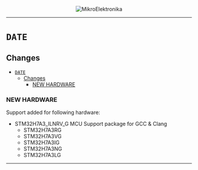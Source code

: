 <p align="center">
  <img src="http://www.mikroe.com/img/designs/beta/logo_small.png?raw=true" alt="MikroElektronika"/>
</p>

---

# `DATE`

## Changes

- [`DATE`](#date)
  - [Changes](#changes)
    - [NEW HARDWARE](#new-hardware)

### NEW HARDWARE

Support added for following hardware:

+ STM32H7A3_ILNRV_G MCU Support package for GCC & Clang
  + STM32H7A3RG
  + STM32H7A3VG
  + STM32H7A3IG
  + STM32H7A3NG
  + STM32H7A3LG

---
